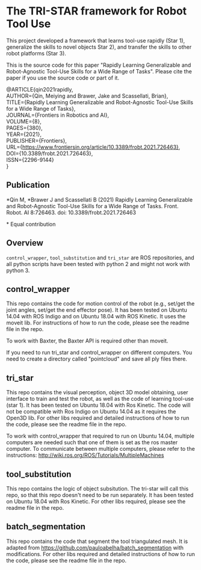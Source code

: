 # The TRI-STAR framework for Robot Tool Use

This project developed a framework that learns tool-use rapidly (Star 1), generalize the skills to novel objects Star 2), and transfer the skills to other robot platforms (Star 3).

This is the source code for this paper "Rapidly Learning Generalizable and Robot-Agnostic Tool-Use Skills for a Wide Range of Tasks". Please cite the paper if you use the source code or part of it.

@ARTICLE{qin2021rapidly, \
    AUTHOR={Qin, Meiying and Brawer, Jake and Scassellati, Brian}, \
    TITLE={Rapidly Learning Generalizable and Robot-Agnostic Tool-Use Skills for a Wide Range of Tasks}, \
    JOURNAL={Frontiers in Robotics and AI}, \
    VOLUME={8}, \
    PAGES={380}, \
    YEAR={2021}, \
    PUBLISHER={Frontiers}, \
    URL={https://www.frontiersin.org/article/10.3389/frobt.2021.726463}, \
    DOI={10.3389/frobt.2021.726463}, \
    ISSN={2296-9144} \
}

## Publication

*Qin M, *Brawer J and Scassellati B (2021) Rapidly Learning Generalizable and Robot-Agnostic Tool-Use Skills for a Wide Range of Tasks. Front. Robot. AI 8:726463. doi: 10.3389/frobt.2021.726463

\* Equal contribution

## Overview

`control_wrapper`, `tool_substitution` and `tri_star` are ROS repositories, and all python scripts have been tested with python 2 and might not work with python 3. 

## control_wrapper

This repo contains the code for motion control of the robot (e.g., set/get the joint angles, set/get the end effector pose). It has been tested on Ubuntu 14.04 with ROS Indigo and on Ubuntu 18.04 with ROS Kinetic. It uses the moveit lib. For instructions of how to run the code, please see the readme file in the repo.

To work with Baxter, the Baxter API is required other than moveit.

If you need to run tri_star and control_wrapper on different computers. You need to create a directory called "pointcloud" and save all ply files there.

## tri_star

This repo contains the visual perception, object 3D model obtaining, user interface to train and test the robot, as well as the code of learning tool-use (star 1). It has been tested on Ubuntu 18.04 with Ros Kinetic. The code will not be compatible with Ros Indigo on Ubuntu 14.04 as it requires the Open3D lib. For other libs required and detailed instructions of how to run the code, please see the readme file in the repo.

To work with control_wrapper that required to run on Ubuntu 14.04, multiple computers are needed such that one of them is set as the ros master computer. To communicate between multiple computers, please refer to the instructions: <http://wiki.ros.org/ROS/Tutorials/MultipleMachines>


## tool_substitution

This repo contains the logic of object subsitution. The tri-star will call this repo, so that this repo doesn't need to be run separately. It has been tested on Ubuntu 18.04 with Ros Kinetic. For other libs required, please see the readme file in the repo.

## batch_segmentation

This repo contains the code that segment the tool triangulated mesh. It is adapted from <https://github.com/pauloabelha/batch_segmentation> with modifications. For other libs required and detailed instructions of how to run the code, please see the readme file in the repo.
